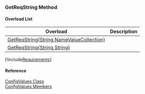 ﻿### GetReqString Method

#### Overload List

| Overload | Description |
| --- | --- |
| [GetReqString(String,NameValueCollection)](FChoice.Common~FChoice.Common.ConfigValues~GetReqString(String,NameValueCollection).md) |   |
| [GetReqString(String,String)](FChoice.Common~FChoice.Common.ConfigValues~GetReqString(String,String).md) |   |

[!include[Requirements](../partials/requirements.md)]

#### Reference

[ConfigValues Class](FChoice.Common~FChoice.Common.ConfigValues.md)  
[ConfigValues Members](FChoice.Common~FChoice.Common.ConfigValues_members.md)